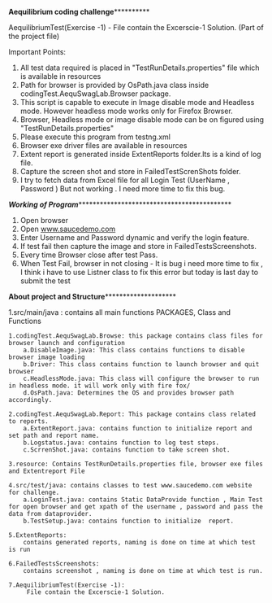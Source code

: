 
**************************Aequilibrium coding challenge************************************

AequilibriumTest(Exercise -1)  - File contain the Excerscie-1 Solution. (Part of the project file)

Important Points:
1. All test data required is placed in "TestRunDetails.properties" file which is available in resources
2. Path for browser is provided by OsPath.java class inside codingTest.AequSwagLab.Browser package.
3. This script is capable to execute in Image disable mode and Headless mode. However headless mode works only for Firefox Browser.
4. Browser, Headless mode or image disable mode can be on figured using "TestRunDetails.properties"
5. Please execute this program from testng.xml
6. Browser exe driver files are available in resources
7. Extent report is generated inside ExtentReports folder.Its is a kind of log file.
8. Capture the screen shot and store in FailedTestScrenShots folder.
7. I try to fetch data from Excel file for all Login Test (UserName , Password ) But not working . I need more time to fix this bug.


***************************Working of Program**********************************************************************
1. Open browser
2. Open www.saucedemo.com
3. Enter Username and Password dynamic and verify the login feature. 
4. If  test fail then capture the image and store in FailedTestsScreenshots.
5. Every time Browser close after test Pass.
6. When Test Fail, browser in not closing - It is bug i need more time to fix , I think i have to use Listner class to fix this error but today is last day to submit the test 


************************************About project and Structure********************************************************

1.src/main/java : contains all main functions
	PACKAGES, Class and Functions
  
	1.codingTest.AequSwagLab.Browse: this package contains class files for browser launch and configuration
		a.DisableImage.java: This class contains functions to disable browser image loading	
		b.Driver: This class contains function to launch browser and quit browser 
		c.HeadlessMode.java: This class will configure the browser to run in headless mode. it will work only with fire fox/
		d.OsPath.java: Determines the OS and provides browser path accordingly.
    
	2.codingTest.AequSwagLab.Report: This package contains class related to reports.
		a.ExtentReport.java: contains function to initialize report and set path and report name.
		b.Logstatus.java: contains function to log test steps.
		c.ScrrenShot.java: contains function to take screen shot.
    
	3.resource: Contains TestRunDetails.properties file, browser exe files and Extentreport File
  
	4.src/test/java: contains classes to test www.saucedemo.com website for challenge.
		a.LoginTest.java: contains Static DataProvide function , Main Test for open browser and get xpath of the username , password and pass the data from dataprovider. 
		b.TestSetup.java: contains function to initialize  report.
    
	5.ExtentReports:
		contains generated reports, naming is done on time at which test is run	
    
	6.FailedTestsScreenshots:
	    contains screenshot , naming is done on time at which test is run.
		
	7.AequilibriumTest(Exercise -1):
	     File contain the Excerscie-1 Solution.
